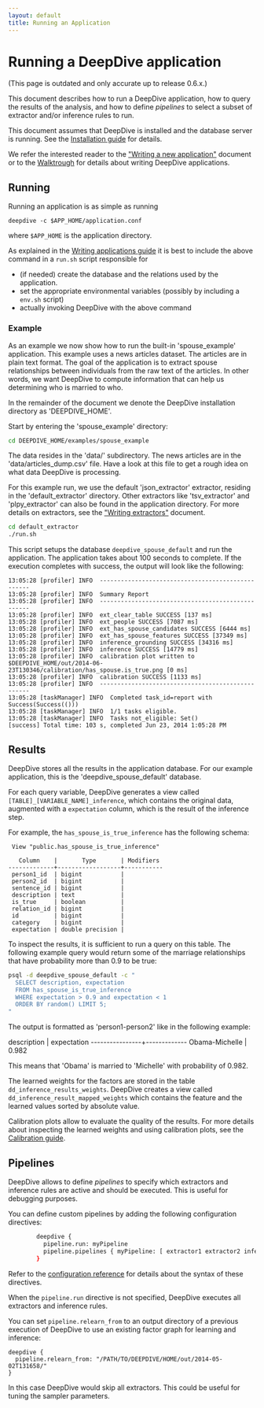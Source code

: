 ```yaml
---
layout: default
title: Running an Application
---
```


# Running a DeepDive application

<div class="alert alert-danger">(This page is outdated and only accurate up to release 0.6.x.)</div>
<!-- TODO rewrite -->

This document describes how to run a DeepDive application, how to query the
results of the analysis, and how to define *pipelines* to select a subset of
extractor and/or inference rules to run.

This document assumes that DeepDive is installed and the database server is
running. See the [Installation guide](installation.html) for details.

We refer the interested reader to the ["Writing a new
application"](writing.html) document or to the
[Walktrough](walkthrough/walkthrough.html) for details about writing DeepDive
applications.


## Running

Running an application is as simple as running

```
deepdive -c $APP_HOME/application.conf
```

where `$APP_HOME` is the application directory.

As explained in the [Writing applications guide](writing.html) it is best to
include the above command in a `run.sh` script responsible for

- (if needed) create the database and the relations used by the application.
- set the appropriate environmental variables (possibly by including a `env.sh`
  script)
- actually invoking DeepDive with the above command

### Example

As an example we now show how to run  the built-in 'spouse_example' application.
This example uses a news articles dataset. The articles are in plain text
format. The goal of the application is to extract spouse relationships between
individuals from the raw text of the articles. In other words, we want DeepDive
to compute information that can help us determining who is married to who.

In the remainder of the document we denote the DeepDive installation directory
as 'DEEPDIVE_HOME'.

Start by entering the 'spouse_example' directory:

```bash
cd DEEPDIVE_HOME/examples/spouse_example
```

The data resides in the 'data/' subdirectory. The news articles are in the
'data/articles_dump.csv' file. Have a look at this file to get a rough idea
on what data DeepDive is processing.

For this example run, we use the default 'json_extractor' extractor, residing in
the 'default_extractor' directory. Other extractors like 'tsv_extractor' and
'plpy_extractor' can also be found in the application directory. For more
details on extractors, see the ["Writing extractors"](extractors.html) document.

```bash
cd default_extractor
./run.sh
```

This script setups the database `deepdive_spouse_default` and run the
application. The application takes about 100 seconds to complete. If the
execution completes with success, the output will look like the following:

    13:05:28 [profiler] INFO  --------------------------------------------------
    13:05:28 [profiler] INFO  Summary Report
    13:05:28 [profiler] INFO  --------------------------------------------------
    13:05:28 [profiler] INFO  ext_clear_table SUCCESS [137 ms]
    13:05:28 [profiler] INFO  ext_people SUCCESS [7087 ms]
    13:05:28 [profiler] INFO  ext_has_spouse_candidates SUCCESS [6444 ms]
    13:05:28 [profiler] INFO  ext_has_spouse_features SUCCESS [37349 ms]
    13:05:28 [profiler] INFO  inference_grounding SUCCESS [34316 ms]
    13:05:28 [profiler] INFO  inference SUCCESS [14779 ms]
    13:05:28 [profiler] INFO  calibration plot written to $DEEPDIVE_HOME/out/2014-06-23T130346/calibration/has_spouse.is_true.png [0 ms]
    13:05:28 [profiler] INFO  calibration SUCCESS [1133 ms]
    13:05:28 [profiler] INFO  --------------------------------------------------
    13:05:28 [taskManager] INFO  Completed task_id=report with Success(Success(()))
    13:05:28 [taskManager] INFO  1/1 tasks eligible.
    13:05:28 [taskManager] INFO  Tasks not_eligible: Set()
    [success] Total time: 103 s, completed Jun 23, 2014 1:05:28 PM

## <a name="results" href="#"></a> Results

DeepDive stores all the results in the application database. For our example
application, this is the 'deepdive_spouse_default' database.

For each query variable, DeepDive generates a view called
`[TABLE]_[VARIABLE_NAME]_inference`, which contains the original data, augmented
with a `expectation` column, which is the result of the inference step.

For example, the `has_spouse_is_true_inference` has the
following schema:

     View "public.has_spouse_is_true_inference"

       Column    |       Type       | Modifiers
    -------------+------------------+-----------
     person1_id  | bigint           |
     person2_id  | bigint           |
     sentence_id | bigint           |
     description | text             |
     is_true     | boolean          |
     relation_id | bigint           |
     id          | bigint           |
     category    | bigint           |
     expectation | double precision |

To inspect the results, it is sufficient to run a query on this table. The
following example query would return some of the marriage relationships that
have probability more than 0.9 to be true:

```bash
psql -d deepdive_spouse_default -c "
  SELECT description, expectation
  FROM has_spouse_is_true_inference
  WHERE expectation > 0.9 and expectation < 1
  ORDER BY random() LIMIT 5;
"
```

The output is formatted as 'person1-person2' like in the following example:

  description   | expectation
----------------+-------------
 Obama-Michelle |       0.982

This means that 'Obama' is married to 'Michelle' with probability of 0.982.

The learned weights for the factors are stored in the table
`dd_inference_results_weights`. DeepDive creates a view called
`dd_inference_result_mapped_weights` which contains the feature and the
learned values sorted by absolute value.

Calibration plots allow to evaluate the quality of the results. For more details
about inspecting the learned weights and using calibration plots, see the
[Calibration guide](calibration.html).

## <a name="pipelines" href="#"></a> Pipelines

DeepDive allows to define *pipelines* to specify which extractors and inference
rules are active and should be executed. This is useful for debugging purposes.

You can define custom pipelines by adding the following configuration directives:

```bash
        deepdive {
          pipeline.run: myPipeline
          pipeline.pipelines { myPipeline: [ extractor1 extractor2 inferenceRule1 ] }
        }
```

Refer to the [configuration reference](configuration.html#pipelines) for details
about the syntax of these directives.

When the `pipeline.run` directive is not specified, DeepDive executes all
extractors and inference rules.

You can set `pipeline.relearn_from` to an output directory of a previous
execution of DeepDive to use an existing factor graph for learning and
inference:

    deepdive {
      pipeline.relearn_from: "/PATH/TO/DEEPDIVE/HOME/out/2014-05-02T131658/"
    }

In this case DeepDive would skip all extractors. This could be useful for tuning
the sampler parameters.

